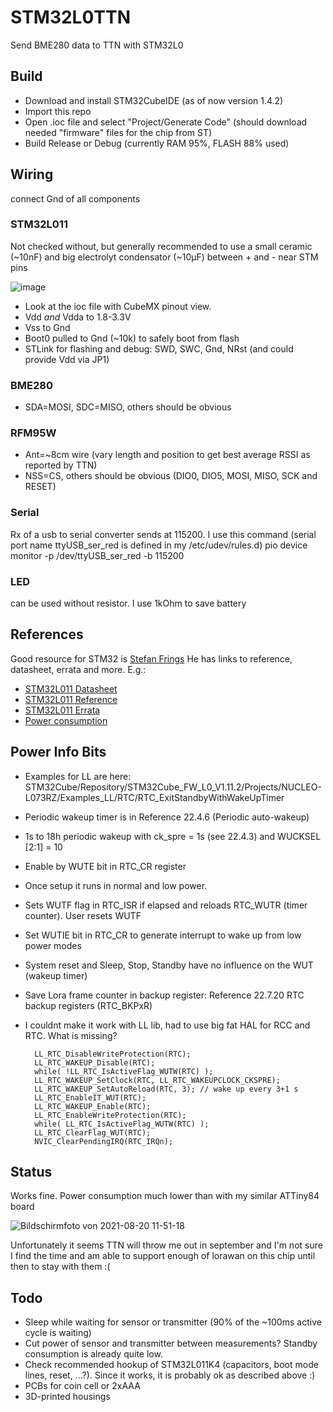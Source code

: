 # STM32L0TTN

Send BME280 data to TTN with STM32L0

## Build

* Download and install STM32CubeIDE (as of now version 1.4.2)
* Import this repo
* Open .ioc file and select "Project/Generate Code" (should download needed "firmware" files for the chip from ST)
* Build Release or Debug (currently RAM 95%, FLASH 88% used)

## Wiring

connect Gnd of all components

### STM32L011

Not checked without, but generally recommended to use a small ceramic (~10nF) and big electrolyt condensator (~10µF) between + and - near STM pins

![image](https://user-images.githubusercontent.com/32450554/130995507-a8109346-f09b-417d-b519-a5dc06214890.png)

* Look at the ioc file with CubeMX pinout view.
* Vdd _and_ Vdda to 1.8-3.3V
* Vss to Gnd
* Boot0 pulled to Gnd (~10k) to safely boot from flash
* STLink for flashing and debug: SWD, SWC, Gnd, NRst (and could provide Vdd via JP1)

### BME280

* SDA=MOSI, SDC=MISO, others should be obvious

### RFM95W

* Ant=~8cm wire (vary length and position to get best average RSSI as reported by TTN)
* NSS=CS, others should be obvious (DIO0, DIO5, MOSI, MISO, SCK and RESET)

### Serial

Rx of a usb to serial converter sends at 115200. I use this command (serial port name ttyUSB_ser_red is defined in my /etc/udev/rules.d)
    pio device monitor -p /dev/ttyUSB_ser_red -b 115200

### LED

can be used without resistor. I use 1kOhm to save battery

## References

Good resource for STM32 is [Stefan Frings](http://stefanfrings.de/stm32/stm32l0.html)
He has links to reference, datasheet, errata and more. E.g.:

* [STM32L011 Datasheet](https://www.st.com/resource/en/datasheet/stm32l011d3.pdf)
* [STM32L011 Reference](https://www.st.com/resource/en/reference_manual/dm00108282-ultra-low-power-stm32l0x1-advanced-arm-based-32-bit-mcus-stmicroelectronics.pdf)
* [STM32L011 Errata](https://www.st.com/resource/en/errata_sheet/dm00237371-stm32l011x3-4-device-limitations-stmicroelectronics.pdf)
* [Power consumption](http://www.st.com/content/ccc/resource/technical/document/application_note/27/58/8e/81/79/fb/4f/ac/DM00108286.pdf/files/DM00108286.pdf/jcr:content/translations/en.DM00108286.pdf)

## Power Info Bits

* Examples for LL are here: STM32Cube/Repository/STM32Cube_FW_L0_V1.11.2/Projects/NUCLEO-L073RZ/Examples_LL/RTC/RTC_ExitStandbyWithWakeUpTimer
* Periodic wakeup timer is in Reference 22.4.6 (Periodic auto-wakeup)
* 1s to 18h periodic wakeup with ck_spre = 1s (see 22.4.3) and WUCKSEL [2:1] = 10
* Enable by WUTE bit in RTC_CR register
* Once setup it runs in normal and low power. 
* Sets WUTF flag in RTC_ISR if elapsed and reloads RTC_WUTR (timer counter). User resets WUTF
* Set WUTIE bit in RTC_CR to generate interrupt to wake up from low power modes
* System reset and Sleep, Stop, Standby have no influence on the WUT (wakeup timer)
* Save Lora frame counter in backup register: Reference 22.7.20 RTC backup registers (RTC_BKPxR)
* I couldnt make it work with LL lib, had to use big fat HAL for RCC and RTC. What is missing?

        LL_RTC_DisableWriteProtection(RTC);
        LL_RTC_WAKEUP_Disable(RTC);
        while( !LL_RTC_IsActiveFlag_WUTW(RTC) );
        LL_RTC_WAKEUP_SetClock(RTC, LL_RTC_WAKEUPCLOCK_CKSPRE);
        LL_RTC_WAKEUP_SetAutoReload(RTC, 3); // wake up every 3+1 s
        LL_RTC_EnableIT_WUT(RTC);
        LL_RTC_WAKEUP_Enable(RTC);
        LL_RTC_EnableWriteProtection(RTC);
        while( LL_RTC_IsActiveFlag_WUTW(RTC) );
        LL_RTC_ClearFlag_WUT(RTC);
        NVIC_ClearPendingIRQ(RTC_IRQn);

## Status

Works fine.
Power consumption much lower than with my similar ATTiny84 board

![Bildschirmfoto von 2021-08-20 11-51-18](https://user-images.githubusercontent.com/32450554/130215898-25305e28-8d08-4e3f-8a16-b70d2e87ce26.png)

Unfortunately it seems TTN will throw me out in september and I'm not sure I find the time and am able to support enough of lorawan on this chip until then to stay with them :(

## Todo

* Sleep while waiting for sensor or transmitter (90% of the ~100ms active cycle is waiting)
* Cut power of sensor and transmitter between measurements? Standby consumption is already quite low.
* Check recommended hookup of STM32L011K4 (capacitors, boot mode lines, reset, ...?). Since it works, it is probably ok as described above :)
* PCBs for coin cell or 2xAAA
* 3D-printed housings
